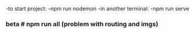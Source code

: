 -to start project: 
  -npm run nodemon
 -in another terminal: 
    -npm run serve
  
### beta # npm run all (problem with routing and imgs)
